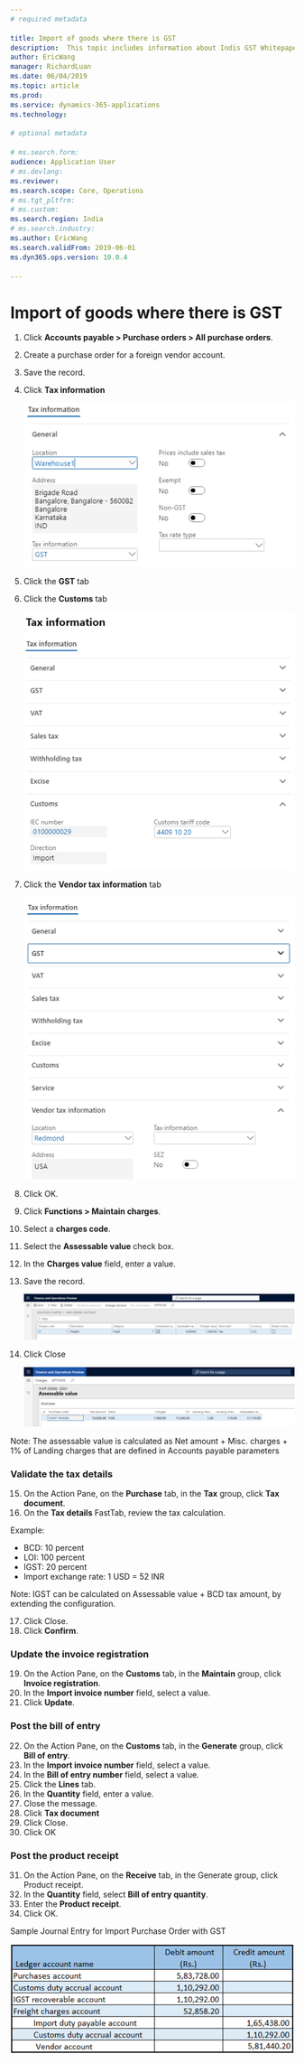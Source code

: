 ```yaml
---
# required metadata

title: Import of goods where there is GST
description:  This topic includes information about Indis GST Whitepaper in Microsoft Dynamics 365 for Finance and Operations.
author: EricWang
manager: RichardLuan
ms.date: 06/04/2019
ms.topic: article
ms.prod: 
ms.service: dynamics-365-applications
ms.technology: 

# optional metadata

# ms.search.form: 
audience: Application User
# ms.devlang: 
ms.reviewer: 
ms.search.scope: Core, Operations
# ms.tgt_pltfrm: 
# ms.custom: 
ms.search.region: India
# ms.search.industry: 
ms.author: EricWang
ms.search.validFrom: 2019-06-01
ms.dyn365.ops.version: 10.0.4

---
```


# Import of goods where there is GST

1. Click **Accounts payable > Purchase orders > All purchase orders**.

2. Create a purchase order for a foreign vendor account.

3. Save the record.

4. Click **Tax information**

   ![](media/Capture2019052101.PNG)

5. Click the **GST** tab

6. Click the **Customs** tab

   ![](media/Capture2019052104.PNG)

7. Click the **Vendor tax information** tab

   ![](media/Capture2019052103.PNG)

8. Click OK.

9. Click **Functions > Maintain charges**.

10. Select a **charges code**.

11. Select the **Assessable value** check box.

12. In the **Charges value** field, enter a value.

13. Save the record.

    ![](media/Capture2019052105.PNG)

14. Click Close

    ![](media/Capture2019052106.PNG)

Note: The assessable value is calculated as Net amount + Misc. charges + 1% of Landing charges that are defined in Accounts payable parameters

### Validate the tax details

15. On the Action Pane, on the **Purchase** tab, in the **Tax** group, click **Tax document**.
16. On the **Tax details** FastTab, review the tax calculation.

Example:

- BCD: 10 percent
- LOI: 100 percent
- IGST: 20 percent
- Import exchange rate: 1 USD = 52 INR

Note: IGST can be calculated on Assessable value + BCD tax amount, by extending the configuration.

17. Click Close.
18. Click **Confirm**.

### Update the invoice registration

19. On the Action Pane, on the **Customs** tab, in the **Maintain** group, click **Invoice registration**.
20. In the **Import invoice number** field, select a value.
21. Click **Update**.

### Post the bill of entry

22. On the Action Pane, on the **Customs** tab, in the **Generate** group, click **Bill of entry**.
23. In the **Import invoice number** field, select a value.
24. In the **Bill of entry number** field, select a value.
25. Click the **Lines** tab.
26. In the **Quantity** field, enter a value.
27. Close the message.
28. Click **Tax document**
29. Click Close.
30. Click OK

### Post the product receipt

31. On the Action Pane, on the **Receive** tab, in the Generate group, click Product receipt.
32. In the **Quantity** field, select **Bill of entry quantity**.
33. Enter the **Product receipt**.
34. Click OK.

Sample Journal Entry for Import Purchase Order with GST

![](media/Annotation-2019-05-20-165539.png)
